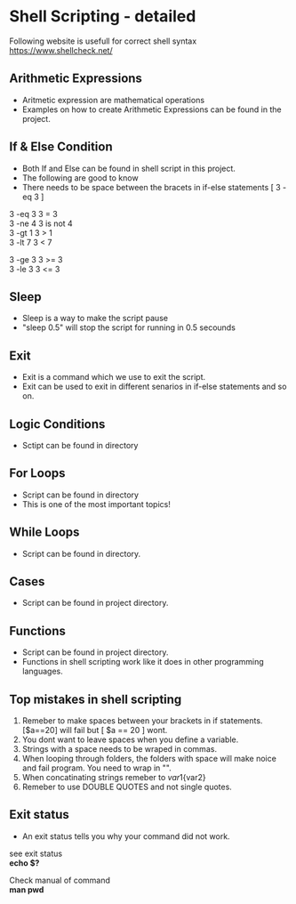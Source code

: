 # Shell Scripting - detailed

Following website is usefull for correct shell syntax <br>
https://www.shellcheck.net/ <br>

## Arithmetic Expressions
- Aritmetic expression are mathematical operations 
- Examples on how to create Arithmetic Expressions can be found in the project.


## If & Else Condition
- Both If and Else can be found in shell script in this project.
- The following are good to know
- There needs to be space between the bracets in if-else statements [ 3 -eq 3 ]

3 -eq 3     3 = 3 <br>
3 -ne 4     3 is not 4 <br>
3 -gt 1     3 > 1 <br>
3 -lt 7     3 < 7 <br>

3 -ge 3     3 >= 3 <br>
3 -le 3     3 <= 3 <br>


## Sleep
- Sleep is a way to make the script pause
- "sleep 0.5" will stop the script for running in 0.5 secounds


## Exit
- Exit is a command which we use to exit the script. 
- Exit can be used to exit in different senarios in if-else statements and so on.


## Logic Conditions
- Sctipt can be found in directory


## For Loops 
- Script can be found in directory
- This is one of the most important topics!

## While Loops
- Script can be found in directory.


## Cases
- Script can be found in project directory.


## Functions 
- Script can be found in project directory.
- Functions in shell scripting work like it does in other programming languages. 


## Top mistakes in shell scripting
1. Remeber to make spaces between your brackets in if statements. [$a==20] will fail but [ $a == 20 ] wont.
2. You dont want to leave spaces when you define a variable.
3. Strings with a space needs to be wraped in commas.
4. When looping through folders, the folders with space will make noice and fail program. You need to wrap in "".
5. When concatinating strings remeber to ${var1}${var2}
6. Remeber to use DOUBLE QUOTES and not single quotes.

## Exit status
- An exit status tells you why your command did not work.

see exit status <br>
<b>echo $? </b> <br>

Check manual of command <br>
<b>man pwd </b> <br>

